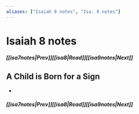 ```yaml
---
aliases: ["Isaiah 8 notes", "Isa. 8 notes"]
---
```

# Isaiah 8 notes
##### <span class=arrow-left></span>[[isa7notes|Prev]]<span class=navigation-separator></span>[[isa8|Read]]<span class=navigation-separator></span>[[isa9notes|Next]]<span class=arrow-right></span>
## A Child is Born for a Sign
- 
##### <span class=arrow-left></span>[[isa7notes|Prev]]<span class=navigation-separator></span>[[isa8|Read]]<span class=navigation-separator></span>[[isa9notes|Next]]<span class=arrow-right></span>